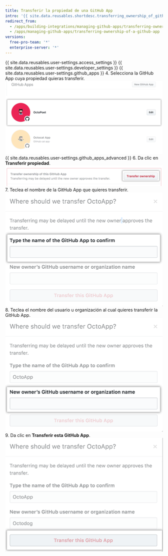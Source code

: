 ```yaml
---
title: Transferir la propiedad de una GitHub App
intro: '{{ site.data.reusables.shortdesc.transferring_ownership_of_github_apps }}'
redirect_from:
  - /apps/building-integrations/managing-github-apps/transferring-ownership-of-a-github-app/
  - /apps/managing-github-apps/transferring-ownership-of-a-github-app
versions:
  free-pro-team: '*'
  enterprise-server: '*'
---
```


{{ site.data.reusables.user-settings.access_settings }}
{{ site.data.reusables.user-settings.developer_settings }}
{{ site.data.reusables.user-settings.github_apps }}
4. Selecciona la GitHub App cuya propiedad quieras transferir. ![Seleccion de apps](/assets/images/github-apps/github_apps_select-app.png)
{{ site.data.reusables.user-settings.github_apps_advanced }}
6. Da clic en **Transferir propiedad**. ![Botón para transferir la propiedad](/assets/images/github-apps/github_apps_transfer_ownership.png)
7. Teclea el nombre de la GitHub App que quieres transferir. ![Campo para ingresar el nombre de la app a transferir](/assets/images/github-apps/github_apps_transfer_app_name.png)
8. Teclea el nombre del usuario u organización al cual quieres transferir la GitHub App. ![Campo para ingresar el usuario u organización al cual se transferirá la app](/assets/images/github-apps/github_apps_transfer_new_owner.png)
9. Da clic en **Transferir esta GitHub App**. ![Botón para confirmar la transferencia de una GitHub App](/assets/images/github-apps/github_apps_transfer_integration.png)
